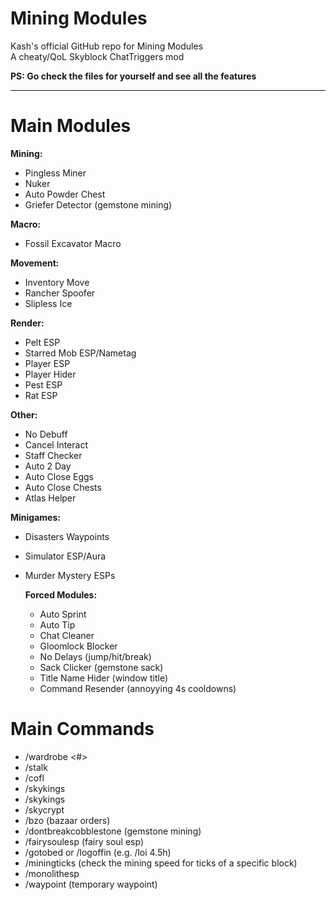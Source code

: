 # Mining Modules  
Kash's official GitHub repo for Mining Modules  
A cheaty/QoL Skyblock ChatTriggers mod

**PS: Go check the files for yourself and see all the features**

---

# Main Modules

**Mining:**  
- Pingless Miner  
- Nuker  
- Auto Powder Chest  
- Griefer Detector (gemstone mining)

**Macro:**  
- Fossil Excavator Macro  

**Movement:**  
- Inventory Move  
- Rancher Spoofer  
- Slipless Ice 

**Render:**  
- Pelt ESP  
- Starred Mob ESP/Nametag
- Player ESP  
- Player Hider  
- Pest ESP  
- Rat ESP  
  
**Other:**  
- No Debuff
- Cancel Interact
- Staff Checker  
- Auto 2 Day
- Auto Close Eggs  
- Auto Close Chests  
- Atlas Helper  

**Minigames:**  
- Disasters Waypoints  
- Simulator ESP/Aura
- Murder Mystery ESPs

  **Forced Modules:**
  - Auto Sprint
  - Auto Tip
  - Chat Cleaner
  - Gloomlock Blocker
  - No Delays (jump/hit/break)
  - Sack Clicker (gemstone sack)
  - Title Name Hider (window title)
  - Command Resender (annoyying 4s cooldowns)
 
# Main Commands

- /wardrobe <#>
- /stalk
- /cofl
- /skykings
- /skykings
- /skycrypt
- /bzo (bazaar orders)
- /dontbreakcobblestone (gemstone mining)
- /fairysoulesp (fairy soul esp)
- /gotobed or /logoffin (e.g. /loi 4.5h)
- /miningticks (check the mining speed for ticks of a specific block)
- /monolithesp
- /waypoint (temporary waypoint)
